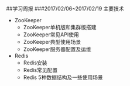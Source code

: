 ##学习周报
###2017/02/06~2017/02/19
主要技术
- ZooKeeper
	- ZooKeeper单机版和集群版搭建
	- ZooKeeper常见API使用
	- ZooKeeper典型使用场景
	- ZooKeeper服务器配置及运维
- Redis
	- Redis安装
	- Redis常见配置
	- Redis 5种数据结构及一些使用场景